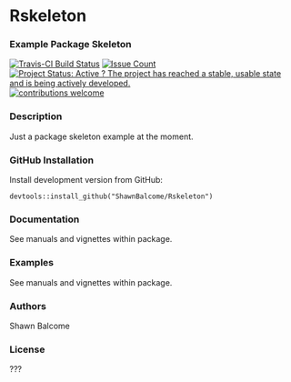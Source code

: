 <p align="center"><svg src=https://raw.githubusercontent.com/ShawnBalcome/Rskeleton/master/cute-skull.svg alt="Cute Skull and Bones" width="400" height="250"></p>

# Rskeleton

### Example Package Skeleton

[![Travis-CI Build Status](https://travis-ci.org/ShawnBalcome/Rskeleton.svg?branch=master)](https://travis-ci.org/ShawnBalcome/Rskeleton)
[![Issue Count](https://codeclimate.com/github/ShawnBalcome/Rskeleton/badges/issue_count.svg)](https://codeclimate.com/github/ShawnBalcome/Rskeleton)
[![Project Status: Active ? The project has reached a stable, usable state and is being actively developed.](http://www.repostatus.org/badges/latest/active.svg)](http://www.repostatus.org/#active)
[![contributions welcome](https://img.shields.io/badge/contributions-welcome-brightgreen.svg?style=flat)](https://github.com/ShawnBalcome/Rskeleton/issues)


### Description

Just a package skeleton example at the moment.

### GitHub Installation

Install development version from GitHub:

    devtools::install_github("ShawnBalcome/Rskeleton")

### Documentation

See manuals and vignettes within package.

### Examples

See manuals and vignettes within package.

### Authors

Shawn Balcome

### License

???
